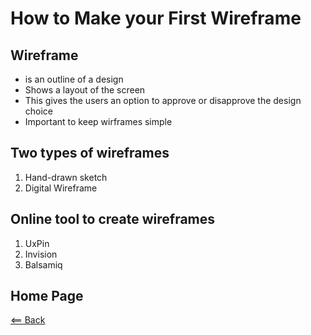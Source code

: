 # How to Make your First Wireframe

## Wireframe

* is an outline of a design
* Shows a layout of the screen
* This gives the users an option to approve or disapprove the design choice
* Important to keep wirframes simple

## Two types of wireframes

1. Hand-drawn sketch
2. Digital Wireframe

## Online tool to create wireframes

1. UxPin
2. Invision
3. Balsamiq

## Home Page

[<== Back](https://denekm.github.io/reading-notes/)

